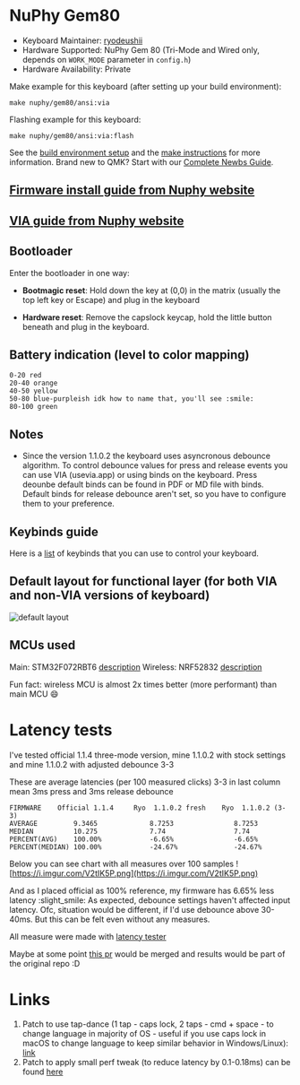 # NuPhy Gem80


* Keyboard Maintainer: [ryodeushii](https://github.com/ryodeushii)
* Hardware Supported: NuPhy Gem 80 (Tri-Mode and Wired only, depends on `WORK_MODE` parameter in `config.h`)
* Hardware Availability: Private

Make example for this keyboard (after setting up your build environment):

    make nuphy/gem80/ansi:via

Flashing example for this keyboard:

    make nuphy/gem80/ansi:via:flash

See the [build environment setup](https://docs.qmk.fm/#/getting_started_build_tools) and the [make instructions](https://docs.qmk.fm/#/getting_started_make_guide) for more information. Brand new to QMK? Start with our [Complete Newbs Guide](https://docs.qmk.fm/#/newbs).


## [Firmware install guide from Nuphy website](https://nuphy.com/pages/qmk-firmwares)
## [VIA guide from Nuphy website](https://nuphy.com/pages/via-usage-guide-for-nuphy-keyboards)

## Bootloader

Enter the bootloader in one way:

* **Bootmagic reset**: Hold down the key at (0,0) in the matrix (usually the top left key or Escape) and plug in the keyboard

* **Hardware reset**: Remove the capslock keycap, hold the little button beneath and plug in the keyboard.


## Battery indication (level to color mapping)

```
0-20 red
20-40 orange
40-50 yellow
50-80 blue-purpleish idk how to name that, you'll see :smile:
80-100 green
```

## Notes

* Since the version 1.1.0.2 the keyboard uses asyncronous debounce algorithm. To control debounce values for press and release events you can use VIA (usevia.app) or using binds on the keyboard. Press deounbe default binds can be found in PDF or MD file with binds. Default binds for release debounce aren't set, so you have to configure them to your preference.

## Keybinds guide

Here is a [list](gem80-guide.md) of keybinds that you can use to control your keyboard.

## Default layout for functional layer (for both VIA and non-VIA versions of keyboard)

![default layout](https://i.imgur.com/pCUatpG.png)


## MCUs used

Main: STM32F072RBT6 [description](https://www.st.com/en/microcontrollers-microprocessors/stm32f072rb.html)
Wireless: NRF52832 [description](https://www.nordicsemi.com/Products/nRF52832)

Fun fact: wireless MCU is almost 2x times better (more performant) than main MCU :smile:



# Latency tests

I've tested official 1.1.4 three-mode version, mine 1.1.0.2 with stock settings and mine 1.1.0.2 with adjusted debounce 3-3

These are average latencies (per 100 measured clicks)
3-3 in last column mean 3ms press and 3ms release debounce
```
FIRMWARE    Official 1.1.4     Ryo  1.1.0.2 fresh    Ryo  1.1.0.2 (3-3)
AVERAGE         9.3465             8.7253               8.7253
MEDIAN          10.275             7.74                 7.74
PERCENT(AVG)    100.00%            -6.65%               -6.65%
PERCENT(MEDIAN) 100.00%            -24.67%              -24.67%

```

Below you can see chart with all measures over 100 samples
![https://i.imgur.com/V2tIK5P.png](https://i.imgur.com/V2tIK5P.png)


And as I placed official as 100% reference, my firmware has 6.65% less latency :slight_smile:
As expected, debounce settings haven't affected input latency. Ofc, situation would be different, if I'd use debounce above 30-40ms. But this can be felt even without any measures.


All measure were made with [latency tester](https://github.com/joelspadin/keyboard-latency-tester)


Maybe at some point [this pr](https://github.com/joelspadin/keyboard-latency-tester/pull/1) would be merged and results would be part of the original repo :D




# Links

1. Patch to use tap-dance (1 tap - caps lock, 2 taps - cmd + space - to change language in majority of OS - useful if you use caps lock in macOS to change language to keep similar behavior in Windows/Linux): [link](https://gist.github.com/ryodeushii/2587f877cbe81e9d9c666a2d8066e416)
2. Patch to apply small perf tweak (to reduce latency by 0.1-0.18ms) can be found [here](https://gist.github.com/ryodeushii/4cffcb6a6f427c023a0d0007d173ff2b)


